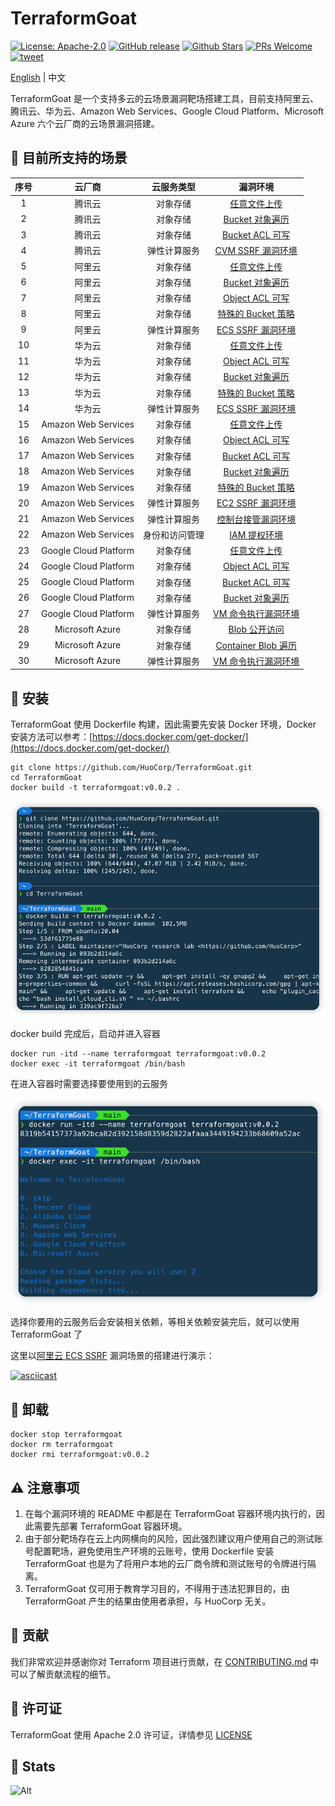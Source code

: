 # TerraformGoat

[![License: Apache-2.0](https://img.shields.io/badge/license-Apache--2.0-blue)](https://github.com/HuoCorp/TerraformGoat/blob/main/LICENSE) [![GitHub release](https://img.shields.io/github/release/HuoCorp/TerraformGoat.svg)](https://github.com/HuoCorp/TerraformGoat/releases) [![Github Stars](https://img.shields.io/github/stars/HuoCorp/TerraformGoat)](https://github.com/HuoCorp/TerraformGoat/stargazers) [![PRs Welcome](https://img.shields.io/badge/PRs-welcome-brightgreen.svg)](https://github.com/HuoCorp/TerraformGoat/pulls) [![tweet](https://img.shields.io/twitter/url?url=https://github.com/HuoCorp/TerraformGoat)](https://twitter.com/intent/tweet/?text=TerraformGoat%20is%20HuoCorp%20research%20lab's%20%22Vulnerable%20by%20Design%22%20multi%20cloud%20deployment%20tool.%20Check%20it%20out%20https%3A%2F%2Fgithub.com%2FHuoCorp%2FTerraformGoat%0A%23TerraformGoat%20%23Terraform%20%23Cloud%20%23Security%20%23cloudsecurity)

[English](./README.md) | 中文

TerraformGoat 是一个支持多云的云场景漏洞靶场搭建工具，目前支持阿里云、腾讯云、华为云、Amazon Web Services、Google
Cloud Platform、Microsoft Azure 六个云厂商的云场景漏洞搭建。

## :dart: 目前所支持的场景

| 序号 |         云厂商         |  云服务类型  |                           漏洞环境                           |
| :--: | :--------------------: | :----------: | :----------------------------------------------------------: |
|  1   |         腾讯云         |   对象存储   | [任意文件上传](https://github.com/HuoCorp/TerraformGoat/tree/main/tencentcloud/object_storage_service/unrestricted_file_upload) |
|  2   |         腾讯云         |   对象存储   | [Bucket 对象遍历](https://github.com/HuoCorp/TerraformGoat/tree/main/tencentcloud/object_storage_service/bucket_object_traversal) |
|  3  |         腾讯云         |   对象存储   | [Bucket ACL 可写](https://github.com/HuoCorp/TerraformGoat/tree/main/tencentcloud/object_storage_service/bucket_acl_writable) |
|  4  |         腾讯云         |   弹性计算服务   | [CVM SSRF 漏洞环境](https://github.com/HuoCorp/TerraformGoat/tree/main/tencentcloud/elastic_computing_service/cvm_ssrf) |
|  5  |         阿里云         |   对象存储   | [任意文件上传](https://github.com/HuoCorp/TerraformGoat/tree/main/aliyun/object_storage_service/unrestricted_file_upload) |
|  6  |         阿里云         |   对象存储   | [Bucket 对象遍历](https://github.com/HuoCorp/TerraformGoat/tree/main/aliyun/object_storage_service/bucket_object_traversal) |
|  7  |         阿里云         |   对象存储   | [Object ACL 可写](https://github.com/HuoCorp/TerraformGoat/tree/main/aliyun/object_storage_service/object_acl_writable) |
|  8  |         阿里云         |   对象存储   | [特殊的 Bucket 策略](https://github.com/HuoCorp/TerraformGoat/tree/main/aliyun/object_storage_service/special_bucket_policy) |
|  9  |         阿里云         | 弹性计算服务 | [ECS SSRF 漏洞环境](https://github.com/HuoCorp/TerraformGoat/tree/main/aliyun/elastic_computing_service/ecs_ssrf) |
|  10  |         华为云         |   对象存储   | [任意文件上传](https://github.com/HuoCorp/TerraformGoat/tree/main/huaweicloud/object_storage_service/unrestricted_file_upload) |
|  11  |         华为云         |   对象存储   | [Object ACL 可写](https://github.com/HuoCorp/TerraformGoat/tree/main/huaweicloud/object_storage_service/object_acl_writable) |
|  12  |         华为云         |   对象存储   | [Bucket 对象遍历](https://github.com/HuoCorp/TerraformGoat/tree/main/huaweicloud/object_storage_service/bucket_object_traversal) |
|  13  |         华为云         |   对象存储   | [特殊的 Bucket 策略](https://github.com/HuoCorp/TerraformGoat/tree/main/huaweicloud/object_storage_service/special_bucket_policy) |
|  14  |         华为云         | 弹性计算服务 | [ECS SSRF 漏洞环境](https://github.com/HuoCorp/TerraformGoat/tree/main/huaweicloud/elastic_computing_service/ecs_ssrf) |
|  15  |  Amazon  Web Services  |   对象存储   | [任意文件上传](https://github.com/HuoCorp/TerraformGoat/tree/main/aws/object_storage_service/unrestricted_file_upload) |
|  16  |  Amazon  Web Services  |   对象存储   | [Object ACL 可写](https://github.com/HuoCorp/TerraformGoat/tree/main/aws/object_storage_service/object_acl_writable) |
|  17  |  Amazon  Web Services  |   对象存储   | [Bucket ACL 可写](https://github.com/HuoCorp/TerraformGoat/tree/main/aws/object_storage_service/bucket_acl_writable) |
|  18  |  Amazon  Web Services  |   对象存储   | [Bucket 对象遍历](https://github.com/HuoCorp/TerraformGoat/tree/main/aws/object_storage_service/bucket_object_traversal) |
|  19  |  Amazon  Web Services  |   对象存储   | [特殊的 Bucket 策略](https://github.com/HuoCorp/TerraformGoat/tree/main/aws/object_storage_service/special_bucket_policy) |
|  20  |  Amazon  Web Services  | 弹性计算服务 | [EC2 SSRF 漏洞环境](https://github.com/HuoCorp/TerraformGoat/tree/main/aws/elastic_computing_service/ec2_ssrf) |
|  21  |  Amazon  Web Services  | 弹性计算服务 | [控制台接管漏洞环境](https://github.com/HuoCorp/TerraformGoat/tree/main/aws/elastic_computing_service/console_takeover) |
|  22  |  Amazon  Web Services  | 身份和访问管理 | [IAM 提权环境](https://github.com/HuoCorp/TerraformGoat/tree/main/aws/identity_and_access_management/privilege_escalation) |
|  23  | Google  Cloud Platform |   对象存储   | [任意文件上传](https://github.com/HuoCorp/TerraformGoat/tree/main/gcp/object_storage_service/unrestricted_file_upload) |
|  24  | Google  Cloud Platform |   对象存储   | [Object ACL 可写](https://github.com/HuoCorp/TerraformGoat/tree/main/gcp/object_storage_service/object_acl_writable) |
|  25  | Google  Cloud Platform |   对象存储   | [Bucket ACL 可写](https://github.com/HuoCorp/TerraformGoat/tree/main/gcp/object_storage_service/bucket_acl_writable) |
|  26  | Google  Cloud Platform |   对象存储   | [Bucket 对象遍历](https://github.com/HuoCorp/TerraformGoat/tree/main/gcp/object_storage_service/bucket_object_traversal) |
|  27  |  Google  Cloud Platform  | 弹性计算服务 | [VM 命令执行漏洞环境](https://github.com/HuoCorp/TerraformGoat/tree/main/gcp/elastic_computing_service/vm_command_execution) |
|  28  |    Microsoft  Azure    |   对象存储   | [Blob 公开访问](https://github.com/HuoCorp/TerraformGoat/tree/main/azure/object_storage_service/blob_public_access/) |
|  29  |    Microsoft  Azure    |   对象存储   | [Container Blob 遍历](https://github.com/HuoCorp/TerraformGoat/tree/main/azure/object_storage_service/container_blob_traversal/) |
|  30  |  Microsoft  Azure  | 弹性计算服务 | [VM 命令执行漏洞环境](https://github.com/HuoCorp/TerraformGoat/tree/main/azure/elastic_computing_service/vm_command_execution) |

## :dizzy: 安装

TerraformGoat 使用 Dockerfile 构建，因此需要先安装 Docker 环境，Docker 安装方法可以参考：[https://docs.docker.com/get-docker/](https://docs.docker.com/get-docker/)

```shell
git clone https://github.com/HuoCorp/TerraformGoat.git
cd TerraformGoat
docker build -t terraformgoat:v0.0.2 .
```

![img](./images/1652250379.png)

docker build 完成后，启动并进入容器

```shell
docker run -itd --name terraformgoat terraformgoat:v0.0.2
docker exec -it terraformgoat /bin/bash
```

在进入容器时需要选择要使用到的云服务

![img](./images/1652250438.png)

选择你要用的云服务后会安装相关依赖，等相关依赖安装完后，就可以使用 TerraformGoat 了

这里以[阿里云 ECS SSRF](https://github.com/HuoCorp/TerraformGoat/tree/main/aliyun/elastic_computing_service/ecs_ssrf) 漏洞场景的搭建进行演示：

[![asciicast](https://asciinema.org/a/493554.svg)](https://asciinema.org/a/493554)

## :rocket: 卸载

```shell
docker stop terraformgoat
docker rm terraformgoat
docker rmi terraformgoat:v0.0.2
```

## ⚠️ 注意事项

1. 在每个漏洞环境的 README 中都是在 TerraformGoat 容器环境内执行的，因此需要先部署 TerraformGoat 容器环境。
2. 由于部分靶场存在云上内网横向的风险，因此强烈建议用户使用自己的测试账号配置靶场，避免使用生产环境的云账号，使用 Dockerfile 安装 TerraformGoat 也是为了将用户本地的云厂商令牌和测试账号的令牌进行隔离。
3. TerraformGoat 仅可用于教育学习目的，不得用于违法犯罪目的，由 TerraformGoat 产生的结果由使用者承担，与 HuoCorp 无关。

## :confetti_ball: 贡献

我们非常欢迎并感谢你对 Terraform 项目进行贡献，在 [CONTRIBUTING.md](https://github.com/HuoCorp/TerraformGoat/blob/main/CONTRIBUTING.md) 中可以了解贡献流程的细节。

## 🪪 许可证

TerraformGoat 使用 Apache 2.0 许可证，详情参见 [LICENSE](https://github.com/HuoCorp/TerraformGoat/blob/main/LICENSE)

## :crystal_ball: Stats

![Alt](https://repobeats.axiom.co/api/embed/7b7a9507cda2a2e4ec4303668dfc3e3f15ff29d2.svg "Repobeats analytics image")
